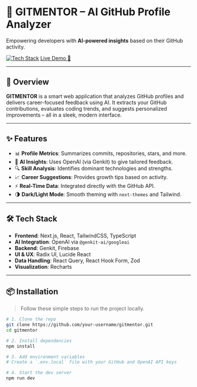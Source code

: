 # 🚀 GITMENTOR – AI GitHub Profile Analyzer

Empowering developers with **AI-powered insights** based on their GitHub activity.

[![Tech Stack](https://img.shields.io/badge/Built%20With-Next.js%2C%20React%2C%20TailwindCSS%2C%20Genkit%2C%20Firebase%2C%20OpenAI-blueviolet)]()
[Live Demo 🔗](https://git-mentor.vercel.app/)

---

## 🧠 Overview

**GITMENTOR** is a smart web application that analyzes GitHub profiles and delivers career-focused feedback using AI. It extracts your GitHub contributions, evaluates coding trends, and suggests personalized improvements – all in a sleek, modern interface.

---

## ✨ Features

- 📊 **Profile Metrics**: Summarizes commits, repositories, stars, and more.
- 🤖 **AI Insights**: Uses OpenAI (via Genkit) to give tailored feedback.
- 🔍 **Skill Analysis**: Identifies dominant technologies and strengths.
- 📈 **Career Suggestions**: Provides growth tips based on activity.
- ⚡ **Real-Time Data**: Integrated directly with the GitHub API.
- 🌗 **Dark/Light Mode**: Smooth theming with `next-themes` and Tailwind.

---

## 🛠 Tech Stack

- **Frontend**: Next.js, React, TailwindCSS, TypeScript
- **AI Integration**: OpenAI via `@genkit-ai/googleai`
- **Backend**: Genkit, Firebase
- **UI & UX**: Radix UI, Lucide React
- **Data Handling**: React Query, React Hook Form, Zod
- **Visualization**: Recharts

---

## 📦 Installation

> Follow these simple steps to run the project locally.

```bash
# 1. Clone the repo
git clone https://github.com/your-username/gitmentor.git
cd gitmentor

# 2. Install dependencies
npm install

# 3. Add environment variables
# Create a `.env.local` file with your GitHub and OpenAI API keys

# 4. Start the dev server
npm run dev

